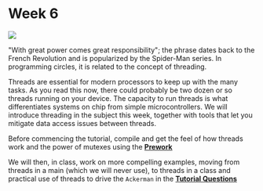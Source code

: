 # Week 6

![](https://external-preview.redd.it/bFbMbDgAT6M6T4zsVmk16Oiip7vIOWaeuEY0vTkkZoU.png?auto=webp&s=28beaec3c4c5ef4dc02de8421114dcb460bf6a89)

"With great power comes great responsibility"; the phrase dates back to the French Revolution and is popularized by the Spider-Man series. In programming circles, it is related to the concept of threading.

Threads are essential for modern processors to keep up with the many tasks. As you read this now, there could probably be two dozen or so threads running on your device. The capacity to run threads is what differentiates systems on chip from simple microcontrollers. We will introduce threading in the subject this week, together with tools that let you mitigate data access issues between threads.

Before commencing the tutorial, compile and get the feel of how threads work and the power of mutexes using the **[Prework](./PREWORK.md)**

We will then, in class, work on more compelling examples, moving from threads in a main (which we will never use), to threads in a class and practical use of threads to drive the `Ackerman` in the **[Tutorial Questions](./TUTORIAL.md)**
